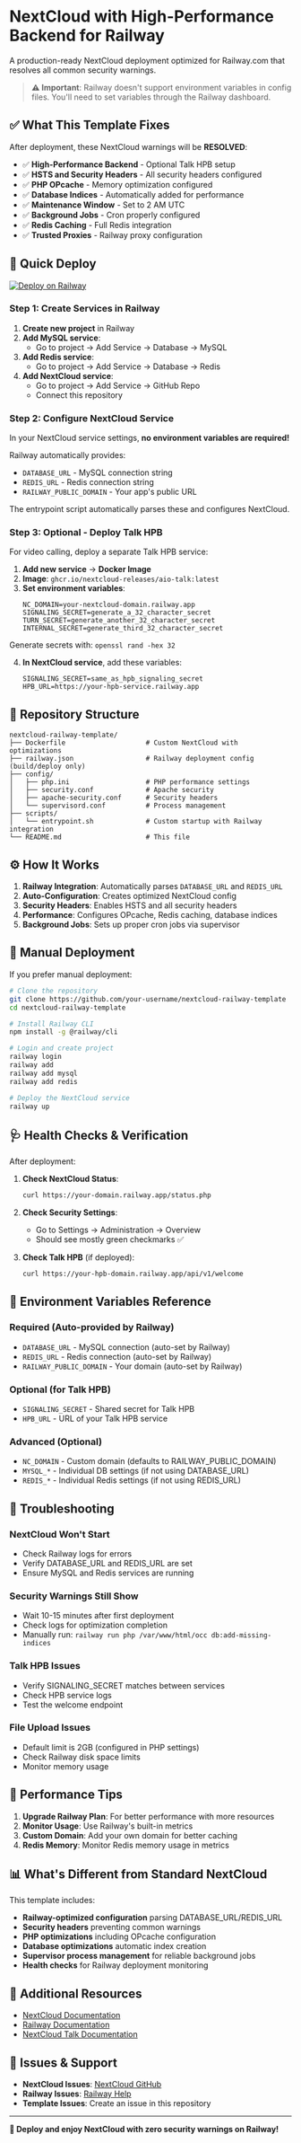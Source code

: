 # NextCloud with High-Performance Backend for Railway

A production-ready NextCloud deployment optimized for Railway.com that resolves all common security warnings.

> **⚠️ Important**: Railway doesn't support environment variables in config files. You'll need to set variables through the Railway dashboard.

## ✅ What This Template Fixes

After deployment, these NextCloud warnings will be **RESOLVED**:

- ✅ **High-Performance Backend** - Optional Talk HPB setup
- ✅ **HSTS and Security Headers** - All security headers configured
- ✅ **PHP OPcache** - Memory optimization configured  
- ✅ **Database Indices** - Automatically added for performance
- ✅ **Maintenance Window** - Set to 2 AM UTC
- ✅ **Background Jobs** - Cron properly configured
- ✅ **Redis Caching** - Full Redis integration
- ✅ **Trusted Proxies** - Railway proxy configuration

## 🚀 Quick Deploy

[![Deploy on Railway](https://railway.com/button.svg)](https://railway.com/deploy/YLCYUz?referralCode=CGGc7W)

### Step 1: Create Services in Railway

1. **Create new project** in Railway
2. **Add MySQL service**: 
   - Go to project → Add Service → Database → MySQL
3. **Add Redis service**:
   - Go to project → Add Service → Database → Redis
4. **Add NextCloud service**:
   - Go to project → Add Service → GitHub Repo
   - Connect this repository

### Step 2: Configure NextCloud Service

In your NextCloud service settings, **no environment variables are required!** 

Railway automatically provides:
- `DATABASE_URL` - MySQL connection string
- `REDIS_URL` - Redis connection string  
- `RAILWAY_PUBLIC_DOMAIN` - Your app's public URL

The entrypoint script automatically parses these and configures NextCloud.

### Step 3: Optional - Deploy Talk HPB

For video calling, deploy a separate Talk HPB service:

1. **Add new service** → **Docker Image**
2. **Image**: `ghcr.io/nextcloud-releases/aio-talk:latest`
3. **Set environment variables**:
   ```
   NC_DOMAIN=your-nextcloud-domain.railway.app
   SIGNALING_SECRET=generate_a_32_character_secret
   TURN_SECRET=generate_another_32_character_secret
   INTERNAL_SECRET=generate_third_32_character_secret
   ```

Generate secrets with: `openssl rand -hex 32`

4. **In NextCloud service**, add these variables:
   ```
   SIGNALING_SECRET=same_as_hpb_signaling_secret
   HPB_URL=https://your-hpb-service.railway.app
   ```

## 📁 Repository Structure

```
nextcloud-railway-template/
├── Dockerfile                    # Custom NextCloud with optimizations
├── railway.json                  # Railway deployment config (build/deploy only)
├── config/
│   ├── php.ini                   # PHP performance settings
│   ├── security.conf             # Apache security
│   ├── apache-security.conf      # Security headers
│   └── supervisord.conf          # Process management
├── scripts/
│   └── entrypoint.sh             # Custom startup with Railway integration
└── README.md                     # This file
```

## ⚙️ How It Works

1. **Railway Integration**: Automatically parses `DATABASE_URL` and `REDIS_URL`
2. **Auto-Configuration**: Creates optimized NextCloud config
3. **Security Headers**: Enables HSTS and all security headers
4. **Performance**: Configures OPcache, Redis caching, database indices
5. **Background Jobs**: Sets up proper cron jobs via supervisor

## 🔧 Manual Deployment

If you prefer manual deployment:

```bash
# Clone the repository
git clone https://github.com/your-username/nextcloud-railway-template
cd nextcloud-railway-template

# Install Railway CLI
npm install -g @railway/cli

# Login and create project
railway login
railway add
railway add mysql
railway add redis

# Deploy the NextCloud service
railway up
```

## 🩺 Health Checks & Verification

After deployment:

1. **Check NextCloud Status**:
   ```bash
   curl https://your-domain.railway.app/status.php
   ```

2. **Check Security Settings**:
   - Go to Settings → Administration → Overview
   - Should see mostly green checkmarks ✅

3. **Check Talk HPB** (if deployed):
   ```bash
   curl https://your-hpb-domain.railway.app/api/v1/welcome
   ```

## 🔧 Environment Variables Reference

### Required (Auto-provided by Railway)
- `DATABASE_URL` - MySQL connection (auto-set by Railway)
- `REDIS_URL` - Redis connection (auto-set by Railway)
- `RAILWAY_PUBLIC_DOMAIN` - Your domain (auto-set by Railway)

### Optional (for Talk HPB)
- `SIGNALING_SECRET` - Shared secret for Talk HPB
- `HPB_URL` - URL of your Talk HPB service

### Advanced (Optional)
- `NC_DOMAIN` - Custom domain (defaults to RAILWAY_PUBLIC_DOMAIN)
- `MYSQL_*` - Individual DB settings (if not using DATABASE_URL)
- `REDIS_*` - Individual Redis settings (if not using REDIS_URL)

## 🐛 Troubleshooting

### NextCloud Won't Start
- Check Railway logs for errors
- Verify DATABASE_URL and REDIS_URL are set
- Ensure MySQL and Redis services are running

### Security Warnings Still Show
- Wait 10-15 minutes after first deployment
- Check logs for optimization completion
- Manually run: `railway run php /var/www/html/occ db:add-missing-indices`

### Talk HPB Issues
- Verify SIGNALING_SECRET matches between services
- Check HPB service logs
- Test the welcome endpoint

### File Upload Issues
- Default limit is 2GB (configured in PHP settings)
- Check Railway disk space limits
- Monitor memory usage

## 🚀 Performance Tips

1. **Upgrade Railway Plan**: For better performance with more resources
2. **Monitor Usage**: Use Railway's built-in metrics
3. **Custom Domain**: Add your own domain for better caching
4. **Redis Memory**: Monitor Redis memory usage in metrics

## 📊 What's Different from Standard NextCloud

This template includes:

- **Railway-optimized configuration** parsing DATABASE_URL/REDIS_URL
- **Security headers** preventing common warnings
- **PHP optimizations** including OPcache configuration
- **Database optimizations** automatic index creation
- **Supervisor process management** for reliable background jobs
- **Health checks** for Railway deployment monitoring

## 📖 Additional Resources

- [NextCloud Documentation](https://docs.nextcloud.com/)
- [Railway Documentation](https://docs.railway.com/)
- [NextCloud Talk Documentation](https://nextcloud-talk.readthedocs.io/)

## 🐛 Issues & Support

- **NextCloud Issues**: [NextCloud GitHub](https://github.com/nextcloud/server)
- **Railway Issues**: [Railway Help](https://help.railway.app/)
- **Template Issues**: Create an issue in this repository

---

**🎉 Deploy and enjoy NextCloud with zero security warnings on Railway!**

